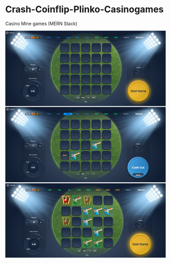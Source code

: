 # Crash-Coinflip-Plinko-Casinogames
 Casino Mine games (MERN Stack)
 
<img  src="./mine1.png" />
<img  src="./mine2.png" />
<img  src="./mine3.png" />
